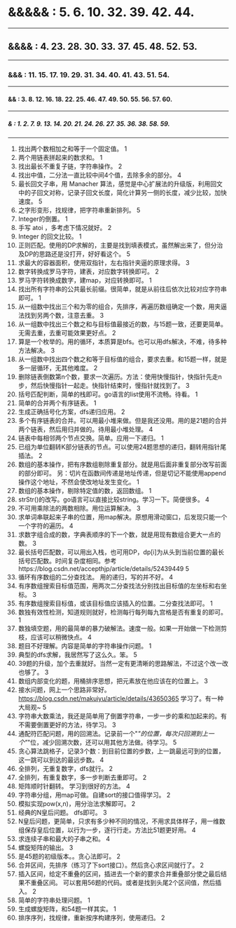 # &&&&& : 5. 6. 10. 32. 39. 42. 44. 
----
## &&&& : 4. 23. 28. 30. 33. 37. 45. 48. 52. 53. 
----
### &&& : 11. 15. 17. 19. 29. 31. 34. 40. 41. 43. 51. 54. 
----
#### && : 3. 8. 12. 16. 18. 22. 25. 46. 47. 49. 50. 55. 56. 57. 60. 
----
##### & : 1. 2. 7. 9. 13. 14. 20. 21. 24. 26. 27. 35. 36. 38. 58. 59. 
----

1. 找出两个数相加之和等于一个固定值。 1
2. 两个用链表拼起来的数求和。 1
3. 找出最长不重复子链，字符串操作。 2
4. 找出中值，二分法一直比较中间4个值，去除多余的部分。 4
5. 最长回文子串，用 Manacher 算法，感觉是中心扩展法的升级版，利用回文中的子回文对称，记录子回文长度，简化计算另一侧的长度，减少比较，加快速度。 5
6. 之字形变形，找规律，把字符串重新排列。 5
7. Integer的倒置。 1
8. 手写 atoi ，多考虑下情况就好。 2
9. Integer 的回文比较。 1
10. 正则匹配。使用的DP求解的，主要是找到填表模式，虽然解出来了，但分治及DP的思路还是没打开，好好看这个。 5
11. 求最大的容器面积，使用双指针，左右指针夹逼的原理求得。 3
12. 数字转换成罗马字符，建表，对应数字转换即可。 2
13. 罗马字符转换成数字，建map，对应转换即可。 1
14. 找出所有字符串的公共最长前缀。很简单，就是从前往后依次比较对应字符串即可。 1
15. 从一组数中找出三个和为零的组合，先排序，再遍历数组确定一个数，用夹逼法找到另两个数，注意去重。 3
16. 从一组数中找出三个数之和与目标值最接近的数，与15题一致，还要更简单。无需去重，去重可能效果更好点。 2
17. 算是一个枚举的。用的循环，本质算是bfs。也可以用dfs解决，不难，待多种方法解决。 3
18. 从一组数中找出四个数之和等于目标值的组合，要求去重。和15题一样，就是多一层循环，无其他难度。 2
19. 删除链表倒数第n个数，要求一次遍历。方法：使用快慢指针，快指针先走n步，然后快慢指针一起走。快指针结束时，慢指针就找到了。 3
20. 括号匹配判断，简单的栈即可。go语言的list使用不流畅。待看。 1
21. 简单的合并两个有序链表。 1
22. 生成正确括号化方案，dfs递归应用。 2
23. 多个有序链表的合并。可以用最小堆来做。但是我还没用。用的是21题的合并两个链表，然后用归并做的。待用最小堆处理。 4
24. 链表中每相邻两个节点交换。简单。应用一下递归。 1
25. 已组为单位翻转K部分链表的节点。可以使用24题思想的递归，翻转用指针尾插法。 2
26. 数组的基本操作，把有序数组剔除重复部分。就是用后面非重复部分改写前面的部分即可。 另：切片在函数间传递是地址传递，但是切记不能使用append操作这个地址，不然会使改地址发生变化。 1
27. 数组的基本操作，剔除特定值的数，返回数组。 1
28. strStr()的改写。go语言可以直接比较string。学习一下。简便很多。 4
29. 不可用乘除法的两数相除。用位运算解决。 3
30. 求单词串联起来子串的位置，用map解决。原想用滑动窗口，后发现只能一个一个字符的遍历。 4
31. 求数字组合成的数，字典表顺序的下一个数，就是用现有数组合更大一点的数。 3
32. 最长括号匹配数，可以用出入栈，也可用DP，dp[i]为从头到当前位置的最长括号匹配数。时间复杂度相同。参考https://blog.csdn.net/accepthjp/article/details/52439449  5
33. 循环有序数组的二分查找法。 用的递归，写的并不好。 4
34. 有序数组搜索目标值范围，用两次二分查找法分别找出目标值的左坐标和右坐标。 3
35. 有序数组搜索目标值，或该目标值应该插入的位置。二分查找法即可。 1
36. 数独有效性检测，知道规则就好，检测每行每列每九宫格是否有重复的即可。 1
37. 数独填空题，用的最简单的暴力破解法。速度一般。如果一开始做一下检测剪枝，应该可以稍微快点。 4
38. 题目不好理解。内容是简单的字符串操作问题。 1
39. 典型的dfs求解，我居然写了这么久。笨。 5
40. 39题的升级，加个去重就好。当然一定有更清晰的思路解法，不过这个改一改也够了。 3
41. 数组内部变化的题，用桶排序思想，把元素放在他应该在的位置上。 3
42. 接水问题，网上一个思路非常好。https://blog.csdn.net/makuiyu/article/details/43650365 学习了。有一种大局观~ 5
43. 字符串大数乘法，我还是简单用了倒置字符串，一步一步的乘和加起来的。有不需要倒置更好的方法，待学习。 3
44. 通配符匹配问题，用的回溯法。记录前一个"*"的位置，每次只回溯到上一个"*"位，减少回溯次数，还可以用其他方法做。待学习。 5
45. 贪心算法跳格子，记录3个数：到目前位置的步数，上一跳最远可到的位置，这一跳可以到达的最远步数。 4
46. 全排列，无重复数字，dfs就行。 2
47. 全排列，有重复数字，多一步判断去重即可。 2
48. 矩阵顺时针翻转。 学习到很好的方法。 4
49. 字符串分组，用map可做。自建sort的接口值得学习。 2
50. 模拟实现pow(x,n)，用分治法求解即可。 2
51. 经典的N皇后问题。 dfs即可。 3
52. N皇后问题，更简单，只求有多少种不同的情况，不用求具体样子，用一维数组保存皇后位置，以行为一步，逐行行走。方法比51题更好用。 4
53. 求连续子串和最大的子串之和。 4
54. 螺旋矩阵的输出。 3
55. 是45题的初级版本。。贪心法即可。 2
56. 合并区间，先排序（练习了下sort接口）。然后贪心求区间就行了。 2
57. 插入区间，给定不重叠的区间，插进去一个新的要求合并重叠部分使之最后结果不重叠区间。 可以套用56题的代码。或者是找到头尾2个区间值，然后插入。 2
58. 简单的字符串处理问题。 1
59. 生成螺旋矩阵，和54题一样其实。 1
60. 排序序列，找规律，重新按序构建序列，使用递归。 2